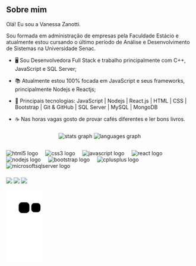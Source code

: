 ## Sobre mim

Olá! Eu sou a Vanessa Zanotti.

Sou formada em administração de empresas pela Faculdade Estácio e atualmente estou cursando o último período de Análise e Desenvolvimento de Sistemas na Universidade Senac.

- 🖥 Sou Desenvolvedora Full Stack e trabalho principalmente com C++, JavaScript e SQL Server;
- 📚 Atualmente estou 100% focada em JavaScript e seus frameworks, principalmente Nodejs e Reactjs;
- 🧠 Principais tecnologias: JavaScript | Nodejs | React.js | HTML | CSS | Bootstrap | Git & GitHub | SQL Server | MySQL | MongoDB

- ☕ Nas horas vagas gosto de provar cafés diferentes e ler bons livros. 
###

<div align="center">
  <img src="https://github-readme-stats.vercel.app/api?username=VanessaZanotti&hide_title=false&hide_rank=false&show_icons=true&include_all_commits=true&count_private=true&disable_animations=false&theme=dracula&locale=en&hide_border=false&order=1" height="150" alt="stats graph"  />
  <img src="https://github-readme-stats.vercel.app/api/top-langs?username=VanessaZanotti&locale=en&hide_title=false&layout=compact&card_width=320&langs_count=5&theme=dracula&hide_border=false&order=2" height="150" alt="languages graph"  />
</div>

###

  ##
 <div align="left">
  <img src="https://cdn.jsdelivr.net/gh/devicons/devicon/icons/html5/html5-original.svg" height="40" alt="html5 logo"  />
  <img width="12" />
  <img src="https://cdn.jsdelivr.net/gh/devicons/devicon/icons/css3/css3-original.svg" height="40" alt="css3 logo"  />
  <img width="12" />
  <img src="https://cdn.jsdelivr.net/gh/devicons/devicon/icons/javascript/javascript-original.svg" height="40" alt="javascript logo"  />
  <img width="12" />
  <img src="https://cdn.jsdelivr.net/gh/devicons/devicon/icons/react/react-original.svg" height="40" alt="react logo"  />
  <img width="12" />
  <img src="https://cdn.jsdelivr.net/gh/devicons/devicon/icons/nodejs/nodejs-original.svg" height="40" alt="nodejs logo"  />
  <img width="12" />
  <img src="https://cdn.jsdelivr.net/gh/devicons/devicon/icons/bootstrap/bootstrap-original.svg" height="40" alt="bootstrap logo"  />
  <img width="12" />
  <img src="https://cdn.jsdelivr.net/gh/devicons/devicon/icons/cplusplus/cplusplus-original.svg" height="40" alt="cplusplus logo"  />
  <img width="12" />
  <img src="https://cdn.jsdelivr.net/gh/devicons/devicon/icons/microsoftsqlserver/microsoftsqlserver-plain.svg" height="40" alt="microsoftsqlserver logo"  />
</div>

###
<div> 
  <a href = "mailto:zanottivanessa11@gmail.com" target="_blank"><img src="https://img.shields.io/badge/-Gmail-EE82EE?style=for-the-badge&logo=gmail&logoColor=white"></a>
  <a href="https://www.linkedin.com/in/vanessa-zanotti-4a59461a5/" target="_blank"><img src="https://img.shields.io/badge/-LinkedIn-4876FF?style=for-the-badge&logo=linkedin&logoColor=white"></a> 
  <a href="https://instagram.com/nessazanotti" target="_blank"><img src="https://img.shields.io/badge/-Instagram-54FF9F?style=for-the-badge&logo=instagram&logoColor=white"></a>
 	
 ![Snake animation](https://github.com/vanessazanotti/vanessazanotti/blob/output/github-contribution-grid-snake.svg)
 
</div>
